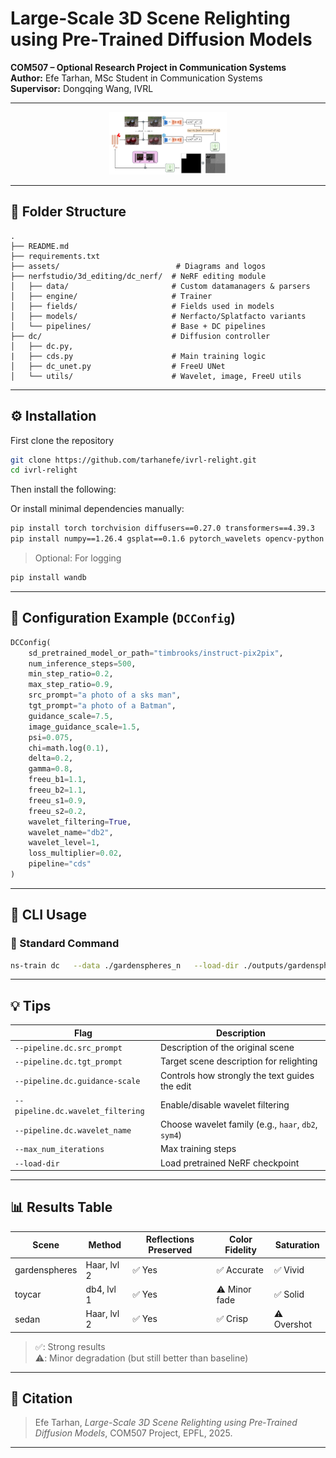 
# Large-Scale 3D Scene Relighting using Pre‑Trained Diffusion Models

**COM507 – Optional Research Project in Communication Systems**  
**Author:** Efe Tarhan, MSc Student in Communication Systems  
**Supervisor:** Dongqing Wang, IVRL

---

<p align="center">
  <img src="assets/new_pipeline.png" alt="EPFL Logo" height="100"/>
</p>

---

## 📁 Folder Structure

```
.
├── README.md
├── requirements.txt
├── assets/                          # Diagrams and logos
├── nerfstudio/3d_editing/dc_nerf/  # NeRF editing module
│   ├── data/                       # Custom datamanagers & parsers
│   ├── engine/                     # Trainer
│   ├── fields/                     # Fields used in models
│   ├── models/                     # Nerfacto/Splatfacto variants
│   └── pipelines/                  # Base + DC pipelines
├── dc/                             # Diffusion controller 
│   ├── dc.py, 
|   ├── cds.py                      # Main training logic
│   ├── dc_unet.py                  # FreeU UNet
│   └── utils/                      # Wavelet, image, FreeU utils
```

---

## ⚙️ Installation

First clone the repository 

```bash
git clone https://github.com/tarhanefe/ivrl-relight.git
cd ivrl-relight
```

Then install the following: 



Or install minimal dependencies manually:

```bash
pip install torch torchvision diffusers==0.27.0 transformers==4.39.3
pip install numpy==1.26.4 gsplat==0.1.6 pytorch_wavelets opencv-python tyro
```

> Optional: For logging
```bash
pip install wandb
```

---

## 🧩 Configuration Example (`DCConfig`)

```python
DCConfig(
    sd_pretrained_model_or_path="timbrooks/instruct-pix2pix",
    num_inference_steps=500,
    min_step_ratio=0.2,
    max_step_ratio=0.9,
    src_prompt="a photo of a sks man",
    tgt_prompt="a photo of a Batman",
    guidance_scale=7.5,
    image_guidance_scale=1.5,
    psi=0.075,
    chi=math.log(0.1),
    delta=0.2,
    gamma=0.8,
    freeu_b1=1.1,
    freeu_b2=1.1,
    freeu_s1=0.9,
    freeu_s2=0.2,
    wavelet_filtering=True,
    wavelet_name="db2",
    wavelet_level=1,
    loss_multiplier=0.02,
    pipeline="cds"
)
```

---

## 🚀 CLI Usage

### 🔧 Standard Command

```bash
ns-train dc   --data ./gardenspheres_n   --load-dir ./outputs/gardenspheres_n/nerfacto/2025-03-30_013255/nerfstudio_models/   --pipeline.dc.src_prompt "a photo of two reflective spheres"   --pipeline.dc.tgt_prompt "a photo of two reflective green spheres"   --pipeline.dc.pipeline dc   --pipeline.dc.guidance-scale 7.5   --vis viewer   --max_num_iterations 200   nerfstudio-data --downscale-factor 8
```

---

## 💡 Tips

| Flag                                | Description                                           |
|-------------------------------------|-------------------------------------------------------|
| `--pipeline.dc.src_prompt`          | Description of the original scene                    |
| `--pipeline.dc.tgt_prompt`          | Target scene description for relighting              |
| `--pipeline.dc.guidance-scale`      | Controls how strongly the text guides the edit       |
| `--pipeline.dc.wavelet_filtering`   | Enable/disable wavelet filtering                     |
| `--pipeline.dc.wavelet_name`        | Choose wavelet family (e.g., `haar`, `db2`, `sym4`)  |
| `--max_num_iterations`              | Max training steps                                   |
| `--load-dir`                        | Load pretrained NeRF checkpoint                      |

---

## 📊 Results Table

| Scene         | Method       | Reflections Preserved | Color Fidelity | Saturation |
|---------------|--------------|------------------------|----------------|------------|
| gardenspheres | Haar, lvl 2  | ✅ Yes                 | ✅ Accurate     | ✅ Vivid    |
| toycar        | db4, lvl 1   | ✅ Yes                 | ⚠️ Minor fade   | ✅ Solid    |
| sedan         | Haar, lvl 2  | ✅ Yes                 | ✅ Crisp        | ⚠️ Overshot |

> ✅: Strong results  
> ⚠️: Minor degradation (but still better than baseline)

---

## 📝 Citation

> Efe Tarhan, *Large-Scale 3D Scene Relighting using Pre‑Trained Diffusion Models*, COM507 Project, EPFL, 2025.

---
